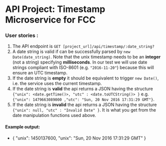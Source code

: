 
# API Project: Timestamp Microservice for FCC

### User stories :
1. The API endpoint is `GET [project_url]/api/timestamp/:date_string?`
2. A date string is valid if can be successfully parsed by `new Date(date_string)`. Note that the unix timestamp needs to be an **integer** (not a string) specifying **milliseconds**. In our test we will use date strings compliant with ISO-8601 (e.g. `"2016-11-20"`) because this will ensure an UTC timestamp.
3. If the date string is **empty** it should be equivalent to trigger `new Date()`, i.e. the service uses the current timestamp.
4. If the date string is **valid** the api returns a JSON having the structure `{"unix": <date.getTime()>, "utc" : <date.toUTCString()> }` e.g. `{"unix": 1479663089000 ,"utc": "Sun, 20 Nov 2016 17:31:29 GMT"}`.
5. If the date string is **invalid** the api returns a JSON having the structure `{"unix": null, "utc" : "Invalid Date" }`. It is what you get from the date manipulation functions used above.

#### Example output:
* { "unix": 1450137600, "unix": "Sun, 20 Nov 2016 17:31:29 GMT" }
